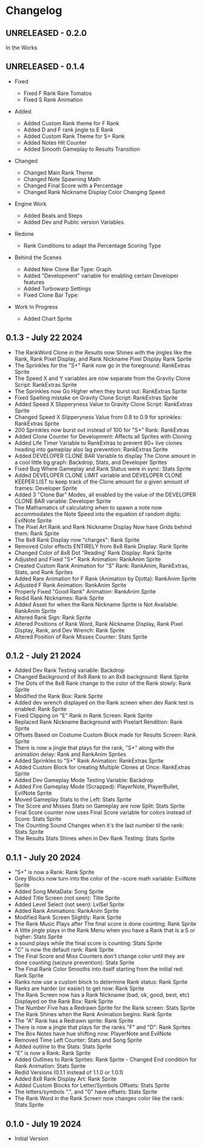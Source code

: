 # Changelog

## UNRELEASED - 0.2.0
In the Works

## UNRELEASED - 0.1.4
- Fixed
  - Fixed F Rank Rare Tomatos
  - Fixed S Rank Animation

- Added
  - Added Custom Rank theme for F Rank
  - Added D and F rank jingle to E Rank
  - Added Custom Rank Theme for S+ Rank
  - Added Notes Hit Counter
  - Added Smooth Gameplay to Results Transition

- Changed
  - Changed Main Rank Theme
  - Changed Note Spawning Math
  - Changed Final Score with a Percentage
  - Changed Rank Nickname Display Color Changing Speed

- Engine Work
  - Added Beats and Steps
  - Added Dev and Public version Variables

- Redone
  - Rank Conditions to adapt the Percentage Scoring Type

- Behind the Scenes
  - Added New Clone Bar Type: Graph
  - Added "Development" variable for enabling certain Developer features
  - Added Turbowarp Settings
  - Fixed Clone Bar Type:  

- Work In Progress
  - Added Chart Sprite

## 0.1.3 - July 22 2024
- The RankWord Clone in the Results now Shines with the jingles like the Rank, Rank Pixel Display, and Rank Nickname Pixel Display Rank Sprite
- The Sprinkles for the "S+" Rank now go in the foreground: RankExtras Sprite
- The Speed X and Y variables are now separate from the Gravity Clone Script: RankExtras Sprite
- The Sprinkles now Go Higher when they burst out: RankExtras Sprite
- Fixed Spelling mistake on Gravity Clone Script: RankExtras Sprite
- Added Speed X Slipperyness Value to Gravity Clone Script: RankExtras Sprite
- Changed Speed X Slipperyness Value from 0.8 to 0.9 for sprinkles: RankExtras Sprite
- 200 Sprinkles now burst out instead of 100 for "S+" Rank: RankExtras 
- Added Clone Counter for Development: Affects all Sprites with Cloning
- Added Life Timer Variable to RankExtras to prevent 80+ live clones heading into gameplay also lag prevention: RankExtras Sprite
- Added DEVELOPER CLONE BAR Variable to display The Clone amount in a cool little bg graph: Backdrop, Stats, and Developer Sprites
- Fixed Bug Where Gameplay and Rank Status were in sync: Stats Sprite
- Added DEVELOPER CLONE LIMIT variable and DEVELOPER CLONE KEEPER LIST to keep track of the Clone amount for a given amount of frames: Developer Sprite
- Added 3 "Clone Bar" Modes, all enabled by the value of the DEVELOPER CLONE BAR variable: Developer Sprite
- The Mathamatics of calculating when to spawn a note now accommodates the Note Speed into the equation of random digits: EvilNote Sprite
- The Pixel Art Rank and Rank Nickname Display Now have Grids behind them: Rank Sprite
- The 8x8 Rank Display now "charges": Rank Sprite
- Removed Color effects ENTIRELY from 8x8 Rank Display: Rank Sprite
- Changed Color of 8x8 Dot "Reading' Rank Display: Rank Sprite
- Adjusted and Fixed "S+" Rank Animation: RankAnim Sprite
- Created Custom Rank Animation for "S" Rank: RankAnim, RankExtras, Stats, and Rank Sprites
- Added Rare Animation for F Rank (Animation by Djotta): RankAnim Sprite
- Adjusted F Rank Animation: RankAnim Sprite
- Properly Fixed "Good Rank" Animation: RankAnim Sprite
- Redid Rank Nicknames: Rank Sprite
- Added Asset for when the Rank Nickname Sprite is Not Available: RankAnim Sprite
- Altered Rank Sign: Rank Sprite
- Altered Positions of Rank Word, Rank Nickname Display, Rank Pixel Display, Rank, and Dev Wrench: Rank Sprite
- Altered Position of Rank Misses Counter: Stats Sprite

## 0.1.2 - July 21 2024

- Added Dev Rank Testing variable: Backdrop
- Changed Background of 8x8 Rank to an 8x8 background: Rank Sprite
- The Dots of the 8x8 Rank change to the color of the Rank slowly: Rank Sprite
- Modified the Rank Box: Rank Sprite
- Added dev wrench displayed on the Rank screen when dev Rank test is enabled: Rank Sprite
- Fixed Clipping on "E" Rank in Rank Screen: Rank Sprite
- Replaced Rank Nickname Background with Pixelart Rendition: Rank Sprite
- Offsets Based on Costume Custom Block made for Results Screen: Rank Sprite
- There is now a jingle that plays for the rank, "S+" along with the animation delay: Rank and RankAnim Sprites
- Added Sprinkles to "S+" Rank Animation: RankExtras Sprite
- Added Custom Block for creating Multiple Clones at Once: RankExtras Sprite
- Added Dev Gameplay Mode Testing Variable: Backdrop
- Added Fire Gameplay Mode (Scrapped): PlayerNote, PlayerBullet, EvilNote Sprite
- Moved Gameplay Stats to the Left: Stats Sprite
- The Score and Misses Stats on Gameplay are now Split: Stats Sprite
- Final Score counter now uses Final Score variable for colors instead of Score: Stats Sprite
- The Counting Sound Changes when it's the last number til the rank: Stats Sprite
- The Results Stats Shines when in Dev Rank Testing: Stats Sprite

## 0.1.1 - July 20 2024 

- "S+" is now a Rank: Rank Sprite
- Grey Blocks now turn into the color of the -score math variable: EvilNote Sprite
- Added Song MetaData: Song Sprite 
- Added Title Screen (not seen): Title Sprite 
- Added Level Select (not seen): LvlSel Sprite 
- Added Rank Animations: RankAnim Sprite
- Modified Rank Screen Slightly: Rank Sprite
- The Rank Music Plays after The final score is done counting: Rank Sprite
- A little jingle plays in the Rank Menu when you have a Rank that is a S or higher: Stats Sprite
- a sound plays while the final score is counting: Stats Sprite
- "C" is now the default rank: Rank Sprite
- The Final Score and Miss Counters don't change color until they are done counting (seizure prevention): Stats Sprite
- The Final Rank Color Smooths into itself starting from the initial red: Rank Sprite
- Ranks now use a custom block to determine Rank status: Rank Sprite
- Ranks are harder (or easier) to get now: Rank Sprite
- The Rank Screen now has a Rank Nickname (bad, ok, good, best, etc) Displayed on the Rank Box: Rank Sprite
- The Number Five has a Redrawn Sprite for the Rank screen: Stats Sprite
- The Rank Shines when the Rank Animation begins: Rank Sprite
- The "A" Rank has a Redrawn sprite: Rank Sprite
- There is now a jingle that plays for the ranks "F" and "D": Rank Sprites
- The Box Notes have hue shifting now: PlayerNote and EvilNote
- Removed Time Left Counter: Stats and Song Sprite
- Added outline to the Stats: Stats Sprite
- "E" is now a Rank: Rank Sprite
- Added Outlines to Rank Sprites: Rank Sprite - Changed End condition for Rank Animation: Stats Sprite
- Redid Versions (0.1.1 instead of 1.1.0 or 1.0.1)
- Added 8x8 Rank Display Art: Rank Sprite
- Added Custom Blocks for Letter/Symbols Offsets: Stats Sprite
- The letters/symbols ".", and "0" have offsets: Stats Sprite
- The Rank Word in the Rank Screen now changes color like the rank: Stats Sprite

## 0.1.0 - July 19 2024
- Initial Version
